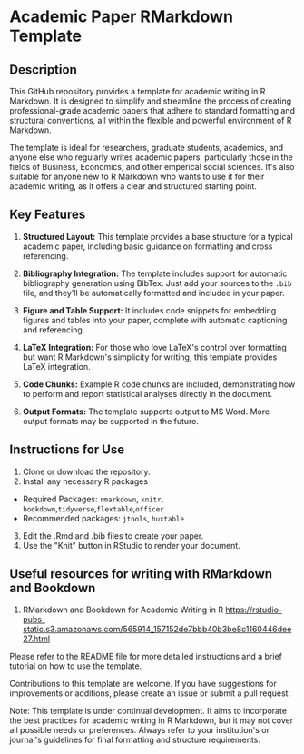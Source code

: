 # Academic Paper RMarkdown Template

## Description

This GitHub repository provides a template for academic writing in R Markdown. It is designed to simplify and streamline the process of creating professional-grade academic papers that adhere to standard formatting and structural conventions, all within the flexible and powerful environment of R Markdown.

The template is ideal for researchers, graduate students, academics, and anyone else who regularly writes academic papers, particularly those in the fields of Business, Economics, and other emperical social sciences. It's also suitable for anyone new to R Markdown who wants to use it for their academic writing, as it offers a clear and structured starting point.

## Key Features

1. **Structured Layout:** This template provides a base structure for a typical academic paper, including basic guidance on formatting and cross referencing.

2. **Bibliography Integration:** The template includes support for automatic bibliography generation using BibTex. Just add your sources to the `.bib` file, and they'll be automatically formatted and included in your paper.

3. **Figure and Table Support:** It includes code snippets for embedding figures and tables into your paper, complete with automatic captioning and referencing.

4. **LaTeX Integration:** For those who love LaTeX's control over formatting but want R Markdown's simplicity for writing, this template provides LaTeX integration.

5. **Code Chunks:** Example R code chunks are included, demonstrating how to perform and report statistical analyses directly in the document.

6. **Output Formats:** The template supports output to MS Word. More output formats may be supported in the future.

## Instructions for Use

1. Clone or download the repository.
2. Install any necessary R packages
  - Required Packages: `rmarkdown`, `knitr`, `bookdown`,`tidyverse`,`flextable`,`officer`
  - Recommended packages: `jtools`, `huxtable`
3. Edit the .Rmd and .bib files to create your paper.
4. Use the "Knit" button in RStudio to render your document.

## Useful resources for writing with RMarkdown and Bookdown

1. RMarkdown and Bookdown for Academic Writing in R <https://rstudio-pubs-static.s3.amazonaws.com/565914_157152de7bbb40b3be8c1160446dee27.html>


Please refer to the README file for more detailed instructions and a brief tutorial on how to use the template.

Contributions to this template are welcome. If you have suggestions for improvements or additions, please create an issue or submit a pull request. 

Note: This template is under continual development. It aims to incorporate the best practices for academic writing in R Markdown, but it may not cover all possible needs or preferences. Always refer to your institution's or journal's guidelines for final formatting and structure requirements.

# 
